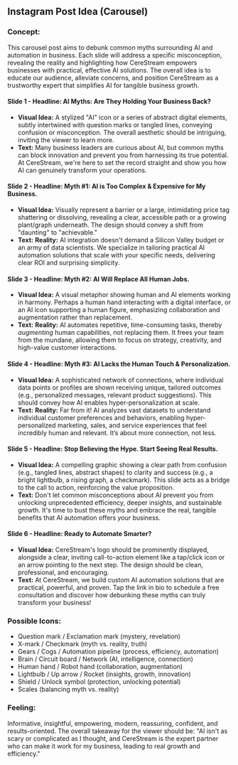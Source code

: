 ## Instagram Post Idea (Carousel)

### Concept:
This carousel post aims to debunk common myths surrounding AI and automation in business. Each slide will address a specific misconception, revealing the reality and highlighting how CereStream empowers businesses with practical, effective AI solutions. The overall idea is to educate our audience, alleviate concerns, and position CereStream as a trustworthy expert that simplifies AI for tangible business growth.

#### Slide 1 - **Headline: AI Myths: Are They Holding Your Business Back?**
*   **Visual Idea:** A stylized "AI" icon or a series of abstract digital elements, subtly intertwined with question marks or tangled lines, conveying confusion or misconception. The overall aesthetic should be intriguing, inviting the viewer to learn more.
*   **Text:** Many business leaders are curious about AI, but common myths can block innovation and prevent you from harnessing its true potential. At CereStream, we're here to set the record straight and show you how AI can genuinely transform your operations.

#### Slide 2 - **Headline: Myth #1: AI is Too Complex & Expensive for My Business.**
*   **Visual Idea:** Visually represent a barrier or a large, intimidating price tag shattering or dissolving, revealing a clear, accessible path or a growing plant/graph underneath. The design should convey a shift from "daunting" to "achievable."
*   **Text:** **Reality:** AI integration doesn't demand a Silicon Valley budget or an army of data scientists. We specialize in tailoring practical AI automation solutions that scale with *your* specific needs, delivering clear ROI and surprising simplicity.

#### Slide 3 - **Headline: Myth #2: AI Will Replace All Human Jobs.**
*   **Visual Idea:** A visual metaphor showing human and AI elements working in harmony. Perhaps a human hand interacting with a digital interface, or an AI icon supporting a human figure, emphasizing collaboration and augmentation rather than replacement.
*   **Text:** **Reality:** AI automates repetitive, time-consuming tasks, thereby *augmenting* human capabilities, not replacing them. It frees your team from the mundane, allowing them to focus on strategy, creativity, and high-value customer interactions.

#### Slide 4 - **Headline: Myth #3: AI Lacks the Human Touch & Personalization.**
*   **Visual Idea:** A sophisticated network of connections, where individual data points or profiles are shown receiving unique, tailored outcomes (e.g., personalized messages, relevant product suggestions). This should convey how AI enables hyper-personalization at scale.
*   **Text:** **Reality:** Far from it! AI analyzes vast datasets to understand individual customer preferences and behaviors, enabling hyper-personalized marketing, sales, and service experiences that feel incredibly human and relevant. It’s about more connection, not less.

#### Slide 5 - **Headline: Stop Believing the Hype. Start Seeing Real Results.**
*   **Visual Idea:** A compelling graphic showing a clear path from confusion (e.g., tangled lines, abstract shapes) to clarity and success (e.g., a bright lightbulb, a rising graph, a checkmark). This slide acts as a bridge to the call to action, reinforcing the value proposition.
*   **Text:** Don't let common misconceptions about AI prevent you from unlocking unprecedented efficiency, deeper insights, and sustainable growth. It's time to bust these myths and embrace the real, tangible benefits that AI automation offers *your* business.

#### Slide 6 - **Headline: Ready to Automate Smarter?**
*   **Visual Idea:** CereStream's logo should be prominently displayed, alongside a clear, inviting call-to-action element like a tap/click icon or an arrow pointing to the next step. The design should be clean, professional, and encouraging.
*   **Text:** At CereStream, we build custom AI automation solutions that are practical, powerful, and proven. Tap the link in bio to schedule a free consultation and discover how debunking these myths can truly transform your business!

### Possible Icons:
*   Question mark / Exclamation mark (mystery, revelation)
*   X-mark / Checkmark (myth vs. reality, truth)
*   Gears / Cogs / Automation pipeline (process, efficiency, automation)
*   Brain / Circuit board / Network (AI, intelligence, connection)
*   Human hand / Robot hand (collaboration, augmentation)
*   Lightbulb / Up arrow / Rocket (insights, growth, innovation)
*   Shield / Unlock symbol (protection, unlocking potential)
*   Scales (balancing myth vs. reality)

### Feeling:
Informative, insightful, empowering, modern, reassuring, confident, and results-oriented. The overall takeaway for the viewer should be: "AI isn't as scary or complicated as I thought, and CereStream is the expert partner who can make it work for my business, leading to real growth and efficiency."